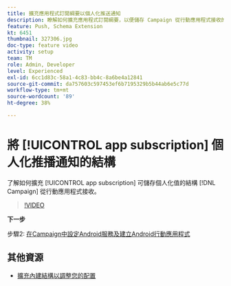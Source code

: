```yaml
---
title: 擴充應用程式訂閱綱要以個人化推送通知
description: 瞭解如何擴充應用程式訂閱綱要，以便儲存 Campaign 從行動應用程式接收的個人化值。
feature: Push, Schema Extension
kt: 6451
thumbnail: 327306.jpg
doc-type: feature video
activity: setup
team: TM
role: Admin, Developer
level: Experienced
exl-id: 6cc1d83c-58a1-4c83-bb4c-8a6be4a12841
source-git-commit: da757603c597453ef6b7195329b5b44ab6e5c77d
workflow-type: tm+mt
source-wordcount: '89'
ht-degree: 38%

---
```


# 將 [!UICONTROL app subscription] 個人化推播通知的結構

了解如何擴充 [!UICONTROL app subscription] 可儲存個人化值的結構 [!DNL Campaign] 從行動應用程式接收。

>[!VIDEO](https://video.tv.adobe.com/v/327306?quality=12)

**下一步**

步驟2: [在Campaign中設定Android服務及建立Android行動應用程式](/help/tutorial-getting-started-with-push-notifications-for-android/configuring-an-android-service-in-campaign.md)

## 其他資源

* [擴充內建結構以調整您的配置](https://experienceleague.adobe.com/docs/campaign-classic/using/sending-messages/sending-push-notifications/configure-the-mobile-app/configuring-the-mobile-application-android.html#extend-subscription-schema)
